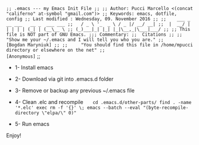 `;; .emacs --- my Emacs Init File
;;
;; Author: Pucci Marcello <(concat "califerno" at-symbol "gmail.com")>
;; Keywords: emacs, dotfile, config
;; Last modified : Wednesday, 09. November 2016
;;
;;    ___ _ __ ___   __ _  ___ ___
;;   / _ \ '_  _ \ / _ |/ __/ __|
;;  |  __/ | | | | | (_| | (__\__ \
;; (_)___|_| |_| |_|\__,_|\___|___/
;;
;; This file is NOT part of GNU Emacs.
;;; Commentary:
;;  Citations
;;
;;     "Show me your ~/.emacs and I will tell you who you are."
;;                                                         [Bogdan Maryniuk]
;;
;;     "You should find this file in /home/mpucci directory or elsewhere on the net"
;;                                                         [Anonymous]`
;;

  * 1- Install emacs

  * 2- Download via git into .emacs.d folder

  * 3- Remove or backup any previous ~/.emacs file

  * 4- Clean .elc and recompile
`	cd .emacs.d/other-parts/
	find . -name '*.elc' exec rm -f '{}' \;
	emacs --batch --eval "(byte-recompile-directory \"elpa/\" 0)"`

  * 5- Run emacs

Enjoy!
